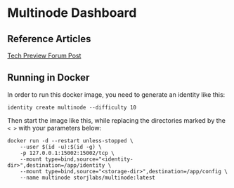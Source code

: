 # Multinode Dashboard

## Reference Articles

[Tech Preview Forum Post](https://forum.storj.io/t/tech-preview-multinode-dashboard-binaries/14572)

## Running in Docker

In order to run this docker image, you need to generate an identity like this:
```
identity create multinode --difficulty 10
```

Then start the image like this, while replacing the directories marked by the `< >` with your parameters below:

```
docker run -d --restart unless-stopped \
    --user $(id -u):$(id -g) \
    -p 127.0.0.1:15002:15002/tcp \
    --mount type=bind,source="<identity-dir>",destination=/app/identity \
    --mount type=bind,source="<storage-dir>",destination=/app/config \
    --name multinode storjlabs/multinode:latest
```
